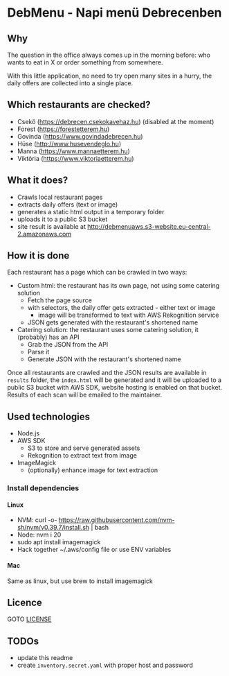 # DebMenu - Napi menü Debrecenben

## Why

The question in the office always comes up in the morning before: who wants to eat in X or order something from somewhere.

With this little application, no need to try open many sites in a hurry, the daily offers are collected into a single place.

## Which restaurants are checked?

-   Csekő (https://debrecen.csekokavehaz.hu) (disabled at the moment)
-   Forest (https://forestetterem.hu)
-   Govinda (https://www.govindadebrecen.hu)
-   Hüse (http://www.husevendeglo.hu)
-   Manna (https://www.mannaetterem.hu)
-   Viktória (https://www.viktoriaetterem.hu)

## What it does?

-   Crawls local restaurant pages
-   extracts daily offers (text or image)
-   generates a static html output in a temporary folder
-   uploads it to a public S3 bucket
-   site result is available at http://debmenuaws.s3-website.eu-central-2.amazonaws.com

## How it is done

Each restaurant has a page which can be crawled in two ways:

-   Custom html: the restaurant has its own page, not using some catering solution
    -   Fetch the page source
    -   with selectors, the daily offer gets extracted - either text or image
        -   image will be transformed to text with AWS Rekognition service
    -   JSON gets generated with the restaurant's shortened name
-   Catering solution: the restaurant uses some catering solution, it (probably) has an API
    -   Grab the JSON from the API
    -   Parse it
    -   Generate JSON with the restaurant's shortened name

Once all restaurants are crawled and the JSON results are available in `results` folder,
the `index.html` will be generated and it will be uploaded to a public S3 bucket with AWS SDK, website hosting is enabled on that bucket.
Results of each scan will be emailed to the maintainer.

## Used technologies

-   Node.js
-   AWS SDK
    -   S3 to store and serve generated assets
    -   Rekognition to extract text from image
-   ImageMagick
    -   (optionally) enhance image for text extraction

### Install dependencies

#### Linux

-   NVM: curl -o- https://raw.githubusercontent.com/nvm-sh/nvm/v0.39.7/install.sh | bash
-   Node: nvm i 20
-   sudo apt install imagemagick
-   Hack together ~/.aws/config file or use ENV variables

#### Mac

Same as linux, but use brew to install imagemagick

## Licence

GOTO [LICENSE](./LICENSE)

## TODOs

-   update this readme
-   create `inventory.secret.yaml` with proper host and password
